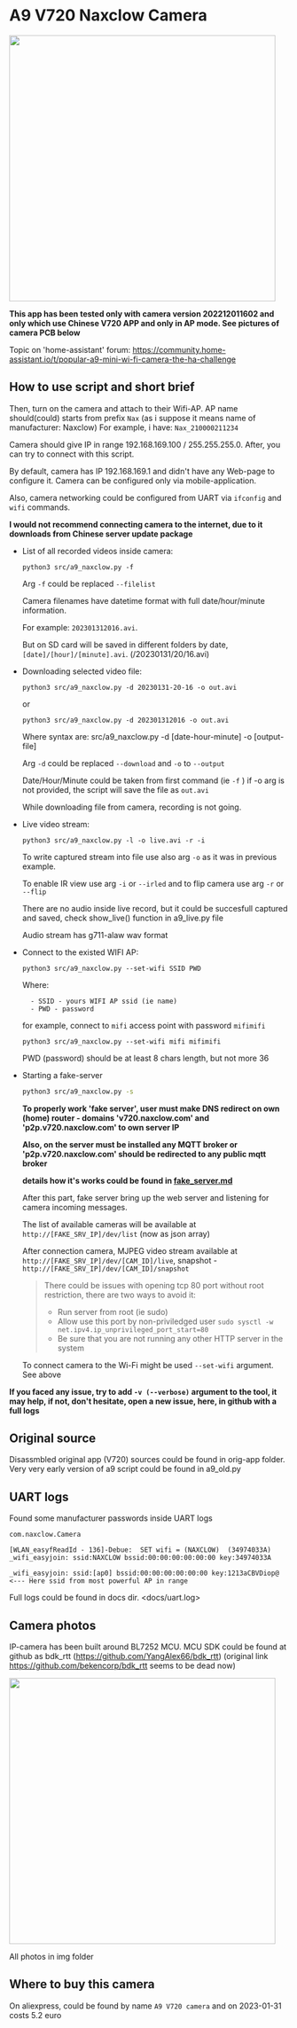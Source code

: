 # A9 V720 Naxclow Camera 

<img src="https://raw.githubusercontent.com/intx82/a9-v720/master/img/0.jpg" width=480px/>

**This app has been tested only with camera version 202212011602 and only which use Chinese V720 APP and only in AP mode. See pictures of camera PCB below**

Topic on 'home-assistant' forum: <a href="https://community.home-assistant.io/t/popular-a9-mini-wi-fi-camera-the-ha-challenge">https://community.home-assistant.io/t/popular-a9-mini-wi-fi-camera-the-ha-challenge</a>

## How to use script and short brief

Then, turn on the camera and attach to their Wifi-AP. AP name should(could) starts from prefix `Nax` (as i suppose it means name of manufacturer: Naxclow) For example, i have: `Nax_210000211234`

Camera should give IP in range 192.168.169.100 / 255.255.255.0. After, you can try to connect with this script. 

By default, camera has IP 192.168.169.1 and didn't have any Web-page to configure it. Camera can be configured only via mobile-application.

Also, camera networking could be configured from UART via `ifconfig` and `wifi` commands.

**I would not recommend connecting camera to the internet, due to it downloads from Chinese server update package**

- List of all recorded videos inside camera:
    ```
    python3 src/a9_naxclow.py -f
    ```

    Arg `-f` could be replaced `--filelist`

    Camera filenames have datetime format with full date/hour/minute information. 
    
    For example: `202301312016.avi`. 
    
    But on SD card will be saved in different folders by date, `[date]/[hour]/[minute].avi`. (/20230131/20/16.avi)

- Downloading selected video file:
    
    ```
    python3 src/a9_naxclow.py -d 20230131-20-16 -o out.avi
    ```

    or 

    ```
    python3 src/a9_naxclow.py -d 202301312016 -o out.avi
    ```

    Where syntax are:
        src/a9_naxclow.py -d [date-hour-minute] -o [output-file]

    Arg `-d` could be replaced `--download` and `-o` to `--output`

    Date/Hour/Minute could be taken from first command (ie `-f` )
    if -o arg is not provided, the script will save the file as `out.avi`

    While downloading file from camera, recording is not going.

- Live video stream:
    ```
    python3 src/a9_naxclow.py -l -o live.avi -r -i
    ```

    To write captured stream into file use also arg `-o` as it was in previous example.

    To enable IR view use arg `-i` or `--irled` and to flip camera use arg `-r` or `--flip`

    There are no audio inside live record, but it could be succesfull captured and saved, check show_live() function in a9_live.py file

    Audio stream has g711-alaw wav format
- Connect to the existed WIFI AP:
    ```
    python3 src/a9_naxclow.py --set-wifi SSID PWD
    ```
    Where: 
        
        - SSID - yours WIFI AP ssid (ie name)
        - PWD - password

    for example, connect to `mifi` access point with password `mifimifi`
    
    ```
    python3 src/a9_naxclow.py --set-wifi mifi mifimifi
    ```

    PWD (password) should be at least 8 chars length, but not more 36

- Starting a fake-server
    ```bash
    python3 src/a9_naxclow.py -s
    ```

    **To properly work 'fake server', user must make DNS redirect on own (home) router - domains 'v720.naxclow.com' and 'p2p.v720.naxclow.com' to own server IP**

    **Also, on the server must be installed any MQTT broker or 'p2p.v720.naxclow.com' should be redirected to any public mqtt broker**

    **details how it's works could be found in <a href="fake_server.md">fake_server.md</a>**

    After this part, fake server bring up the web server and listening for camera incoming messages.

    The list of available cameras will be available at `http://[FAKE_SRV_IP]/dev/list` (now as json array)

    After connection camera, MJPEG video stream available at `http://[FAKE_SRV_IP]/dev/[CAM_ID]/live`, snapshot - `http://[FAKE_SRV_IP]/dev/[CAM_ID]/snapshot`

    > There could be issues with opening tcp 80 port without root restriction, there are two ways to avoid it:
    >    - Run server from root (ie sudo)
    >    - Allow use this port by non-priviledged user `sudo sysctl -w net.ipv4.ip_unprivileged_port_start=80`
    >    - Be sure that you are not running any other HTTP server in the system

    To connect camera to the Wi-Fi might be used `--set-wifi` argument. See above

**If you faced any issue, try to add `-v (--verbose)` argument to the tool, it may help, if not, don't hesitate, open a new issue, here, in github with a full logs**

## Original source

Disassmbled original app (V720) sources could be found in orig-app folder. Very very early version of a9 script could be found in a9_old.py

## UART logs

Found some manufacturer passwords inside UART logs

```
com.naxclow.Camera

[WLAN_easyfReadId - 136]-Debue:  SET wifi = (NAXCLOW)  (34974033A) 
_wifi_easyjoin: ssid:NAXCLOW bssid:00:00:00:00:00:00 key:34974033A

_wifi_easyjoin: ssid:[ap0] bssid:00:00:00:00:00:00 key:1213aCBVDiop@  <--- Here ssid from most powerful AP in range

```
Full logs could be found in docs dir. <docs/uart.log>

## Camera photos

IP-camera has been built around BL7252 MCU. MCU SDK could be found at github as bdk_rtt (https://github.com/YangAlex66/bdk_rtt) (original link https://github.com/bekencorp/bdk_rtt seems to be dead now)

<img src="https://raw.githubusercontent.com/intx82/a9-v720/master/img/4.jpg" width=480px/>

All photos in img folder

## Where to buy this camera

On aliexpress, could be found by name `A9 V720 camera` and on 2023-01-31 costs 5.2 euro

